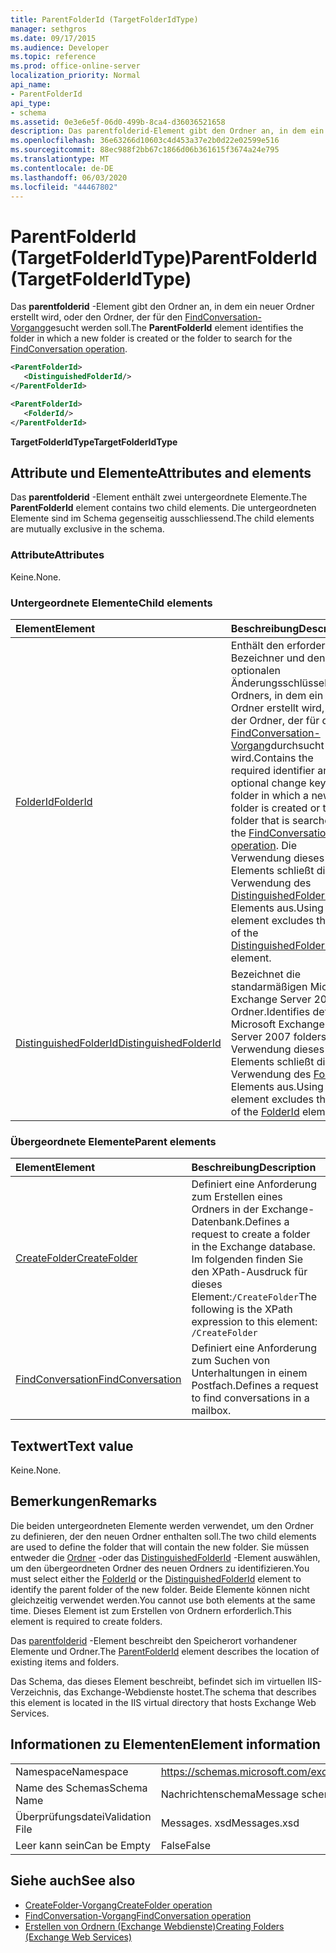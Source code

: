 ```yaml
---
title: ParentFolderId (TargetFolderIdType)
manager: sethgros
ms.date: 09/17/2015
ms.audience: Developer
ms.topic: reference
ms.prod: office-online-server
localization_priority: Normal
api_name:
- ParentFolderId
api_type:
- schema
ms.assetid: 0e3e6e5f-06d0-499b-8ca4-d36036521658
description: Das parentfolderid-Element gibt den Ordner an, in dem ein neuer Ordner erstellt wird, oder den Ordner, der für den FindConversation-Vorgang gesucht werden soll.
ms.openlocfilehash: 36e63266d10603c4d453a37e2b0d22e02599e516
ms.sourcegitcommit: 88ec988f2bb67c1866d06b361615f3674a24e795
ms.translationtype: MT
ms.contentlocale: de-DE
ms.lasthandoff: 06/03/2020
ms.locfileid: "44467802"
---
```

# <a name="parentfolderid-targetfolderidtype"></a><span data-ttu-id="26525-103">ParentFolderId (TargetFolderIdType)</span><span class="sxs-lookup"><span data-stu-id="26525-103">ParentFolderId (TargetFolderIdType)</span></span>

<span data-ttu-id="26525-104">Das **parentfolderid** -Element gibt den Ordner an, in dem ein neuer Ordner erstellt wird, oder den Ordner, der für den [FindConversation-Vorgang](findconversation-operation.md)gesucht werden soll.</span><span class="sxs-lookup"><span data-stu-id="26525-104">The **ParentFolderId** element identifies the folder in which a new folder is created or the folder to search for the [FindConversation operation](findconversation-operation.md).</span></span>
  
```xml
<ParentFolderId>
   <DistinguishedFolderId/>
</ParentFolderId>
```

```xml
<ParentFolderId>
   <FolderId/> 
</ParentFolderId>
```

<span data-ttu-id="26525-105">**TargetFolderIdType**</span><span class="sxs-lookup"><span data-stu-id="26525-105">**TargetFolderIdType**</span></span>

## <a name="attributes-and-elements"></a><span data-ttu-id="26525-106">Attribute und Elemente</span><span class="sxs-lookup"><span data-stu-id="26525-106">Attributes and elements</span></span>

<span data-ttu-id="26525-107">Das **parentfolderid** -Element enthält zwei untergeordnete Elemente.</span><span class="sxs-lookup"><span data-stu-id="26525-107">The **ParentFolderId** element contains two child elements.</span></span> <span data-ttu-id="26525-108">Die untergeordneten Elemente sind im Schema gegenseitig ausschliessend.</span><span class="sxs-lookup"><span data-stu-id="26525-108">The child elements are mutually exclusive in the schema.</span></span> 
  
### <a name="attributes"></a><span data-ttu-id="26525-109">Attribute</span><span class="sxs-lookup"><span data-stu-id="26525-109">Attributes</span></span>

<span data-ttu-id="26525-110">Keine.</span><span class="sxs-lookup"><span data-stu-id="26525-110">None.</span></span>
  
### <a name="child-elements"></a><span data-ttu-id="26525-111">Untergeordnete Elemente</span><span class="sxs-lookup"><span data-stu-id="26525-111">Child elements</span></span>

|<span data-ttu-id="26525-112">**Element**</span><span class="sxs-lookup"><span data-stu-id="26525-112">**Element**</span></span>|<span data-ttu-id="26525-113">**Beschreibung**</span><span class="sxs-lookup"><span data-stu-id="26525-113">**Description**</span></span>|
|:-----|:-----|
|[<span data-ttu-id="26525-114">FolderId</span><span class="sxs-lookup"><span data-stu-id="26525-114">FolderId</span></span>](folderid.md) <br/> |<span data-ttu-id="26525-115">Enthält den erforderlichen Bezeichner und den optionalen Änderungsschlüssel eines Ordners, in dem ein neuer Ordner erstellt wird, oder der Ordner, der für den [FindConversation-Vorgang](findconversation-operation.md)durchsucht wird.</span><span class="sxs-lookup"><span data-stu-id="26525-115">Contains the required identifier and the optional change key of a folder in which a new folder is created or the folder that is searched for the [FindConversation operation](findconversation-operation.md).</span></span> <span data-ttu-id="26525-116">Die Verwendung dieses Elements schließt die Verwendung des [DistinguishedFolderId](distinguishedfolderid.md) -Elements aus.</span><span class="sxs-lookup"><span data-stu-id="26525-116">Using this element excludes the use of the [DistinguishedFolderId](distinguishedfolderid.md) element.</span></span>  <br/> |
|[<span data-ttu-id="26525-117">DistinguishedFolderId</span><span class="sxs-lookup"><span data-stu-id="26525-117">DistinguishedFolderId</span></span>](distinguishedfolderid.md) <br/> |<span data-ttu-id="26525-118">Bezeichnet die standarmäßigen Microsoft Exchange Server 2007-Ordner.</span><span class="sxs-lookup"><span data-stu-id="26525-118">Identifies default Microsoft Exchange Server 2007 folders.</span></span> <span data-ttu-id="26525-119">Die Verwendung dieses Elements schließt die Verwendung des [Folder](folderid.md) -Elements aus.</span><span class="sxs-lookup"><span data-stu-id="26525-119">Using this element excludes the use of the [FolderId](folderid.md) element.</span></span>  <br/> |
   
### <a name="parent-elements"></a><span data-ttu-id="26525-120">Übergeordnete Elemente</span><span class="sxs-lookup"><span data-stu-id="26525-120">Parent elements</span></span>

|<span data-ttu-id="26525-121">**Element**</span><span class="sxs-lookup"><span data-stu-id="26525-121">**Element**</span></span>|<span data-ttu-id="26525-122">**Beschreibung**</span><span class="sxs-lookup"><span data-stu-id="26525-122">**Description**</span></span>|
|:-----|:-----|
|[<span data-ttu-id="26525-123">CreateFolder</span><span class="sxs-lookup"><span data-stu-id="26525-123">CreateFolder</span></span>](createfolder.md) <br/> |<span data-ttu-id="26525-124">Definiert eine Anforderung zum Erstellen eines Ordners in der Exchange-Datenbank.</span><span class="sxs-lookup"><span data-stu-id="26525-124">Defines a request to create a folder in the Exchange database.</span></span>  <br/> <span data-ttu-id="26525-125">Im folgenden finden Sie den XPath-Ausdruck für dieses Element:`/CreateFolder`</span><span class="sxs-lookup"><span data-stu-id="26525-125">The following is the XPath expression to this element:  `/CreateFolder`</span></span> <br/> |
|[<span data-ttu-id="26525-126">FindConversation</span><span class="sxs-lookup"><span data-stu-id="26525-126">FindConversation</span></span>](findconversation.md) <br/> |<span data-ttu-id="26525-127">Definiert eine Anforderung zum Suchen von Unterhaltungen in einem Postfach.</span><span class="sxs-lookup"><span data-stu-id="26525-127">Defines a request to find conversations in a mailbox.</span></span>  <br/> |
   
## <a name="text-value"></a><span data-ttu-id="26525-128">Textwert</span><span class="sxs-lookup"><span data-stu-id="26525-128">Text value</span></span>

<span data-ttu-id="26525-129">Keine.</span><span class="sxs-lookup"><span data-stu-id="26525-129">None.</span></span>
  
## <a name="remarks"></a><span data-ttu-id="26525-130">Bemerkungen</span><span class="sxs-lookup"><span data-stu-id="26525-130">Remarks</span></span>

<span data-ttu-id="26525-131">Die beiden untergeordneten Elemente werden verwendet, um den Ordner zu definieren, der den neuen Ordner enthalten soll.</span><span class="sxs-lookup"><span data-stu-id="26525-131">The two child elements are used to define the folder that will contain the new folder.</span></span> <span data-ttu-id="26525-132">Sie müssen entweder die [Ordner](folderid.md) -oder das [DistinguishedFolderId](distinguishedfolderid.md) -Element auswählen, um den übergeordneten Ordner des neuen Ordners zu identifizieren.</span><span class="sxs-lookup"><span data-stu-id="26525-132">You must select either the [FolderId](folderid.md) or the [DistinguishedFolderId](distinguishedfolderid.md) element to identify the parent folder of the new folder.</span></span> <span data-ttu-id="26525-133">Beide Elemente können nicht gleichzeitig verwendet werden.</span><span class="sxs-lookup"><span data-stu-id="26525-133">You cannot use both elements at the same time.</span></span> <span data-ttu-id="26525-134">Dieses Element ist zum Erstellen von Ordnern erforderlich.</span><span class="sxs-lookup"><span data-stu-id="26525-134">This element is required to create folders.</span></span> 
  
<span data-ttu-id="26525-135">Das [parentfolderid](parentfolderid.md) -Element beschreibt den Speicherort vorhandener Elemente und Ordner.</span><span class="sxs-lookup"><span data-stu-id="26525-135">The [ParentFolderId](parentfolderid.md) element describes the location of existing items and folders.</span></span> 
  
<span data-ttu-id="26525-136">Das Schema, das dieses Element beschreibt, befindet sich im virtuellen IIS-Verzeichnis, das Exchange-Webdienste hostet.</span><span class="sxs-lookup"><span data-stu-id="26525-136">The schema that describes this element is located in the IIS virtual directory that hosts Exchange Web Services.</span></span>
  
## <a name="element-information"></a><span data-ttu-id="26525-137">Informationen zu Elementen</span><span class="sxs-lookup"><span data-stu-id="26525-137">Element information</span></span>

|||
|:-----|:-----|
|<span data-ttu-id="26525-138">Namespace</span><span class="sxs-lookup"><span data-stu-id="26525-138">Namespace</span></span>  <br/> |https://schemas.microsoft.com/exchange/services/2006/messages  <br/> |
|<span data-ttu-id="26525-139">Name des Schemas</span><span class="sxs-lookup"><span data-stu-id="26525-139">Schema Name</span></span>  <br/> |<span data-ttu-id="26525-140">Nachrichtenschema</span><span class="sxs-lookup"><span data-stu-id="26525-140">Message schema</span></span>  <br/> |
|<span data-ttu-id="26525-141">Überprüfungsdatei</span><span class="sxs-lookup"><span data-stu-id="26525-141">Validation File</span></span>  <br/> |<span data-ttu-id="26525-142">Messages. xsd</span><span class="sxs-lookup"><span data-stu-id="26525-142">Messages.xsd</span></span>  <br/> |
|<span data-ttu-id="26525-143">Leer kann sein</span><span class="sxs-lookup"><span data-stu-id="26525-143">Can be Empty</span></span>  <br/> |<span data-ttu-id="26525-144">False</span><span class="sxs-lookup"><span data-stu-id="26525-144">False</span></span>  <br/> |
   
## <a name="see-also"></a><span data-ttu-id="26525-145">Siehe auch</span><span class="sxs-lookup"><span data-stu-id="26525-145">See also</span></span>

- [<span data-ttu-id="26525-146">CreateFolder-Vorgang</span><span class="sxs-lookup"><span data-stu-id="26525-146">CreateFolder operation</span></span>](createfolder-operation.md)
- [<span data-ttu-id="26525-147">FindConversation-Vorgang</span><span class="sxs-lookup"><span data-stu-id="26525-147">FindConversation operation</span></span>](findconversation-operation.md)
- [<span data-ttu-id="26525-148">Erstellen von Ordnern (Exchange Webdienste)</span><span class="sxs-lookup"><span data-stu-id="26525-148">Creating Folders (Exchange Web Services)</span></span>](https://msdn.microsoft.com/library/3b15b0ec-8691-45ed-9a24-a91ff732d6cf%28Office.15%29.aspx)

